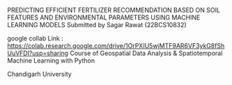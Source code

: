 PREDICTING EFFICIENT FERTILIZER RECOMMENDATION BASED ON SOIL FEATURES AND ENVIRONMENTAL PARAMETERS USING MACHINE LEARNING MODELS
Submitted by
Sagar Rawat (22BCS10832)

google collab Link : https://colab.research.google.com/drive/1OrPXIU5wjMTF9AR6VF3ykG8fShUuVFDl?usp=sharing
Course of Geospatial Data Analysis & Spatiotemporal Machine Learning with Python

Chandigarh University
